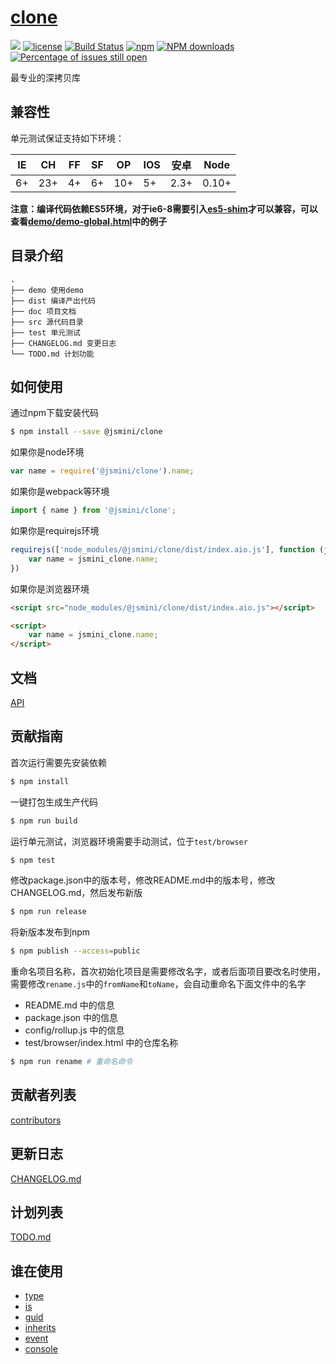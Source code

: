 # [clone](https://github.com/jsmini/clone) 

[![](https://img.shields.io/badge/Powered%20by-jslib%20clone-brightgreen.svg)](https://github.com/yanhaijing/jslib-clone)
[![license](https://img.shields.io/badge/license-MIT-blue.svg)](https://github.com/jsmini/clone/blob/master/LICENSE)
[![Build Status](https://travis-ci.org/jsmini/clone.svg?branch=master)](https://travis-ci.org/jsmini/clone)
[![npm](https://img.shields.io/badge/npm-0.1.0-orange.svg)](https://www.npmjs.com/package/clone)
[![NPM downloads](http://img.shields.io/npm/dm/@jsmini/clone.svg?style=flat-square)](http://www.npmtrends.com/@jsmini/clone)
[![Percentage of issues still open](http://isitmaintained.com/badge/open/jsmini/clone.svg)](http://isitmaintained.com/project/jsmini/clone "Percentage of issues still open")

最专业的深拷贝库

## 兼容性
单元测试保证支持如下环境：

| IE   | CH   | FF   | SF   | OP   | IOS  | 安卓   | Node  |
| ---- | ---- | ---- | ---- | ---- | ---- | ---- | ----- |
| 6+   | 23+  | 4+   | 6+   | 10+  | 5+   | 2.3+ | 0.10+ |

**注意：编译代码依赖ES5环境，对于ie6-8需要引入[es5-shim](http://github.com/es-shims/es5-shim/)才可以兼容，可以查看[demo/demo-global.html](../demo/demo-global.html)中的例子**

## 目录介绍

```
.
├── demo 使用demo
├── dist 编译产出代码
├── doc 项目文档
├── src 源代码目录
├── test 单元测试
├── CHANGELOG.md 变更日志
└── TODO.md 计划功能
```

## 如何使用
通过npm下载安装代码

```bash
$ npm install --save @jsmini/clone
```

如果你是node环境

```js
var name = require('@jsmini/clone').name;
```

如果你是webpack等环境

```js
import { name } from '@jsmini/clone';
```

如果你是requirejs环境

```js
requirejs(['node_modules/@jsmini/clone/dist/index.aio.js'], function (jsmini_clone) {
    var name = jsmini_clone.name;
})
```

如果你是浏览器环境

```html
<script src="node_modules/@jsmini/clone/dist/index.aio.js"></script>

<script>
    var name = jsmini_clone.name;
</script>
```

## 文档
[API](https://github.com/jsmini/clone/blob/master/doc/api.md)

## 贡献指南
首次运行需要先安装依赖

```bash
$ npm install
```

一键打包生成生产代码

```bash
$ npm run build
```

运行单元测试，浏览器环境需要手动测试，位于`test/browser`

```bash
$ npm test
```

修改package.json中的版本号，修改README.md中的版本号，修改CHANGELOG.md，然后发布新版

```bash
$ npm run release
```

将新版本发布到npm

```bash
$ npm publish --access=public
```

重命名项目名称，首次初始化项目是需要修改名字，或者后面项目要改名时使用，需要修改`rename.js`中的`fromName`和`toName`，会自动重命名下面文件中的名字

- README.md 中的信息
- package.json 中的信息
- config/rollup.js 中的信息
- test/browser/index.html 中的仓库名称

```bash
$ npm run rename # 重命名命令
```

## 贡献者列表
[contributors](https://github.com/jsmini/clone/graphs/contributors)

## 更新日志
[CHANGELOG.md](https://github.com/jsmini/clone/blob/master/CHANGELOG.md)

## 计划列表
[TODO.md](https://github.com/jsmini/clone/blob/master/TODO.md)

## 谁在使用

- [type](https://github.com/jsmini/type)
- [is](https://github.com/jsmini/is)
- [guid](https://github.com/jsmini/guid)
- [inherits](https://github.com/jsmini/inherits)
- [event](https://github.com/jsmini/event)
- [console](https://github.com/jsmini/console)
